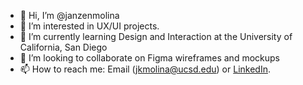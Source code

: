 - 👋 Hi, I’m @janzenmolina
- 👀 I’m interested in UX/UI projects. 
- 🌱 I’m currently learning Design and Interaction at the University of California, San Diego
- 💞️ I’m looking to collaborate on Figma wireframes and mockups
- 📫 How to reach me: Email (jkmolina@ucsd.edu) or [LinkedIn](https://www.linkedin.com/in/janzenmolina/).

<!---
janzenmolina/janzenmolina is a ✨ special ✨ repository because its `README.md` (this file) appears on your GitHub profile.
You can click the Preview link to take a look at your changes.
--->
